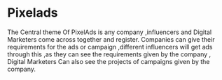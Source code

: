 # Pixelads
The Central theme Of PixelAds is  any company ,influencers and Digital Marketers come across together and register. Companies can give their requirements for the ads or campaign ,different influencers will get ads through this ,as they can see the requirements given by the company , Digital Marketers Can also see the projects of campaigns given by the company.
